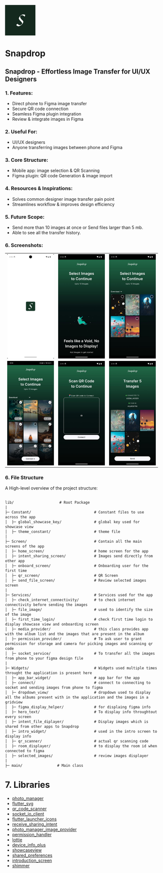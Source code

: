 <a>
<img src="assets/svg_asset/snapdrop_logo.svg" height="100" width="100"> 
<h1> Snapdrop </h1>

## Snapdrop - Effortless Image Transfer for UI/UX Designers

### 1. Features:

* Direct phone to Figma image transfer
* Secure QR code connection
* Seamless Figma plugin integration
* Review & integrate images in Figma

### 2. Useful For:

* UI/UX designers
* Anyone transferring images between phone and Figma

### 3. Core Structure:

* Mobile app: image selection & QR Scanning
* Figma plugin: QR code Generation & image import

### 4. Resources & Inspirations:

* Solves common designer image transfer pain point
* Streamlines workflow & improves design efficiency

### 5. Future Scope:

* Send more than 10 images at once or Send files larger than 5 mb.
* Able to see all the transfer history.

### 6. Screenshots:
<table>
  <tr>
    <td>
      <img src="assets/app_screenshots/splashscreen.jpeg" alt="Splashscreen" width="300">
    </td>
        <td>
      <img src="assets/app_screenshots/void_error.jpeg" alt="HomeScreen" width="300">
    </td>
        <td>
      <img src="assets/app_screenshots/home_screen.jpeg" alt="HomeScreen"  width="300">
    </td>
  </tr>
   <tr>
    <td>
      <img src="assets/app_screenshots/multiple_selection.jpeg" alt="Splashscreen" width="300">
    </td>
    <td>
      <img src="assets/app_screenshots/qr_screen.jpeg" alt="HomeScreen" width="300">
    </td>
      <td>
      <img src="assets/app_screenshots/review_images_2.jpeg" alt="Splashscreen" width="300">
    </td>
  </tr>
     <tr>
  </tr>
</table>



### 6. File Structure

A High-level overview of the project structure:
```

lib/                     # Root Package
|
├─ Constant/                             # Constant files to use across the app
│  ├─ global_showcase_key/               # global key used for showcase view
│  ├─ theme_constant/                    # theme file
│
├─ Screen/                               # Contain all the main screens of the app
│  ├─ home_screen/                       # home screen for the app
│  ├─ intent_sharing_screen/             # Images send directly from other app
│  ├─ onboard_screen/                    # Onboarding user for the first time
│  ├─ qr_screen/                         # QR Screen
│  ├─ send_file_screen/                  # Review selected images screen
|
├─ Services/                             # Services used for the app
│  ├─ check_internet_connectivity/       # to check internet connectivity before sending the images
│  ├─ file_image/                        # used to identify the size of the image
│  ├─ first_time_login/                  # check first time login to display showcase view and onboarding screen
│  ├─ media_provider/                    # this class provides app with the album list and the images that are present in the album
│  ├─ permission_provider/               # To ask user to grant permission for storage and camera for picking images and scanning qr code
│  ├─ socket_service/                    # To transfer all the images from phone to your figma design file
|
├─ Widgets/                              # Widgets used multiple times throught the application is present here
│  ├─ app_bar_widget/                    # app bar for the app
│  ├─ connect/                           # connect to connecting to socket and sending images from phone to figma
│  ├─ dropdown_view/                     # dropdown used to display all the albums present with in the application and the images in a gridview
│  ├─ figma_display_helper/              # for displaing figma info
│  ├─ hero_text/                         # To display info throughtout every screen
│  ├─ intent_file_diplayer/              # Display images which is shared from other apps to Snapdrop
│  ├─ intro_widget/                      # used in the intro screen to display info
│  ├─ qr_scanner/                        # actual qr scanning code
│  ├─ room_displayer/                    # to display the room id when connected to figma
│  ├─ selected_images/                   # review images displayer
|
├─ main/                # Main class

```

# 7. Libraries

- [photo_manager](https://pub.dev/packages/photo_manager)
- [flutter_svg](https://pub.dev/packages/flutter_svg)
- [qr_code_scanner](https://pub.dev/packages/qr_code_scanner)
- [socket_io_client](https://pub.dev/packages/socket_io_client)
- [flutter_launcher_icons](https://pub.dev/packages/flutter_launcher_icons)
- [receive_sharing_intent](https://pub.dev/packages/receive_sharing_intent)
- [photo_manager_image_provider](https://pub.dev/packages/photo_manager_image_provider)
- [permission_handler](https://pub.dev/packages/permission_handler)
- [lottie](https://pub.dev/packages/lottie)
- [device_info_plus](https://pub.dev/packages/device_info_plus)
- [showcaseview](https://pub.dev/packages/showcaseview)
- [shared_preferences](https://pub.dev/packages/shared_preferences)
- [introduction_screen](https://pub.dev/packages/introduction_screen)
- [shimmer](https://pub.dev/packages/shimmer)

</a>

